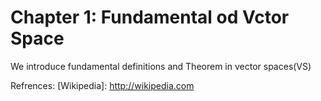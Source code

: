 # Chapter 1: Fundamental od Vctor Space

We introduce fundamental definitions and Theorem in vector spaces(VS)



Refrences:
[Wikipedia]: http://wikipedia.com

